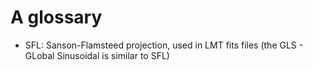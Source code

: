 # A glossary

* SFL: Sanson-Flamsteed projection, used in LMT fits files (the GLS - GLobal Sinusoidal is similar to SFL)

